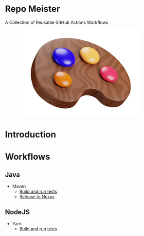 # Repo Meister

A Collection of Reusable GitHub Actions Workflows

<div align="center">
  <img src="docs/repo-meister-logo.png" width="384"/>
</div>

# Introduction

# Workflows

## Java

- Maven
  - [Build and run tests](docs/workflows/java/maven/build-and-run-tests.md)
  - [Release to Nexus](docs/workflows/java/maven/release-to-nexus.md)

## NodeJS

- Yarn
  - [Build and run tests](docs/workflows/nodejs/yarn/build-and-run-tests.md)
